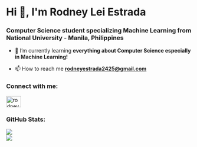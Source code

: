 <h1 align="left">Hi 👋, I'm Rodney Lei Estrada</h1>
<h3 align="left">Computer Science student specializing Machine Learning from National University - Manila, Philippines</h3>



- 🌱 I’m currently learning **everything about Computer Science especially in Machine Learning!**

- 📫 How to reach me **rodneyestrada2425@gmail.com**

<h3 align="left">Connect with me:</h3>
<p align="left">
<a href="https://linkedin.com/in/rodneyleiestrada" target="blank"><img align="center" src="https://raw.githubusercontent.com/rahuldkjain/github-profile-readme-generator/master/src/images/icons/Social/linked-in-alt.svg" alt="rodneyleiestrada" height="30" width="40" /></a>
</p>

### GitHub Stats:
![](https://github-readme-stats-nvz5.vercel.app/api/top-langs/?username=hirajya&theme=dark&hide_border=false&include_all_commits=false&count_private=false&layout=compact)<br>
![](https://github-readme-streak-stats.herokuapp.com/?user=hirajya&theme=dark&hide_border=false)<br/>
